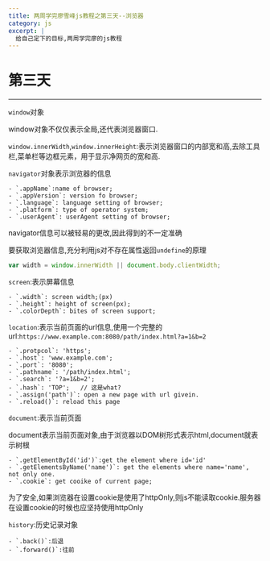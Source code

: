 ```yaml
---
title: 两周学完廖雪峰js教程之第三天--浏览器
category: js
excerpt: |
  给自己定下的目标,两周学完廖的js教程
---
```



# 第三天

------


`window`对象

window对象不仅仅表示全局,还代表浏览器窗口.

`window.innerWidth`,`window.innerHeight`:表示浏览器窗口的内部宽和高,去除工具栏,菜单栏等边框元素，用于显示净网页的宽和高.



`navigator`对象表示浏览器的信息

    - `.appName`:name of browser;
    - `.appVersion`: version fo browser;
    - `.language`: language setting of browser;
    - `.platform`: type of operator system;
    - `.userAgent`: userAgent setting of browser;

navigator信息可以被轻易的更改,因此得到的不一定准确

要获取浏览器信息,充分利用js对不存在属性返回`undefine`的原理

```js
var width = window.innerWidth || document.body.clientWidth;
```



`screen`:表示屏幕信息

    - `.width`: screen width;(px)
    - `.height`: height of screen(px);
    - `.colorDepth`: bites of screen support;


`location`:表示当前页面的url信息,使用一个完整的url:`https://www.example.com:8080/path/index.html?a=1&b=2`

    - `.protpcol`: 'https';
    - `.host`: 'www.example.com';
    - `.port`: '8080';
    - `.pathname`: '/path/index.html';
    - `.search`: '?a=1&b=2';
    - `.hash`: 'TOP';   // 这是what?
    - `.assign('path')`: open a new page with url givein.
    - `.reload()`: reload this page


`document`:表示当前页面

document表示当前页面对象,由于浏览器以DOM树形式表示html,document就表示树根

    - `.getElementById('id')`:get the element where id='id'
    - `.getElementsByName('name')`: get the elements where name='name', not only one.
    - `.cookie`: get cooike of current page;

为了安全,如果浏览器在设置cookie是使用了httpOnly,则js不能读取cookie.服务器在设置cookie的时候也应坚持使用httpOnly


`history`:历史记录对象

    - `.back()`:后退
    - `.forward()`:往前
